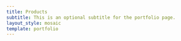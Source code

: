 ```yaml
---
title: Products
subtitle: This is an optional subtitle for the portfolio page.
layout_style: mosaic
template: portfolio
---
```

